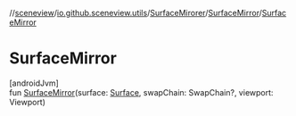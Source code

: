 //[sceneview](../../../../index.md)/[io.github.sceneview.utils](../../index.md)/[SurfaceMirorer](../index.md)/[SurfaceMirror](index.md)/[SurfaceMirror](-surface-mirror.md)

# SurfaceMirror

[androidJvm]\
fun [SurfaceMirror](-surface-mirror.md)(surface: [Surface](https://developer.android.com/reference/kotlin/android/view/Surface.html), swapChain: SwapChain?, viewport: Viewport)
